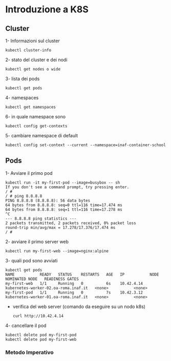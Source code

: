 # Introduzione a K8S

## Cluster 

1- Informazioni sul cluster

	kubectl cluster-info

2- stato del cluster e dei nodi

	kubectl get nodes o wide

3- lista dei pods

	kubectl get pods

4- namespaces

	kubectl get namespaces

6- in quale namespace sono

	kubectl config get-contexts

5- cambiare namespace di default

	kubectl config set-context --current --namespace=inaf-container-school

## Pods

1- Avviare il primo pod
	
	kubectl run -it my-first-pod --image=busybox -- sh
	If you don't see a command prompt, try pressing enter.
	/ #
	/ # ping 8.8.8.8 
	PING 8.8.8.8 (8.8.8.8): 56 data bytes
	64 bytes from 8.8.8.8: seq=0 ttl=116 time=17.474 ms
	64 bytes from 8.8.8.8: seq=1 ttl=116 time=17.278 ms
	^C
	--- 8.8.8.8 ping statistics ---
	2 packets transmitted, 2 packets received, 0% packet loss
	round-trip min/avg/max = 17.278/17.376/17.474 ms
	/ # 

2- avviare il primo server web

	kubectl run my-first-web --image=nginx:alpine

3- quali pod sono avviati

	kubectl get pods
	NAME           READY   STATUS    RESTARTS   AGE   IP           NODE                                   NOMINATED NODE   READINESS GATES
	my-first-web   1/1     Running   0          6s    10.42.4.14   kubernetes-worker-02.oa-roma.inaf.it   <none>           <none>
	my-first-pod   1/1     Running   0          7s    10.42.3.12   kubernetes-worker-01.oa-roma.inaf.it   <none>           <none>

-	verifica del web server (comando da eseguire su un nodo k8s)
	
		curl http://10.42.4.14
	
4- cancellare il pod

	kubectl delete pod my-first-pod
	kubectl delete pod my-first-web

### Metodo Imperativo


